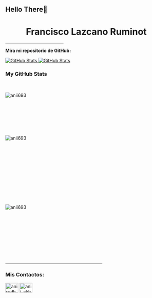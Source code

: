 ## Hello There👋

<h1 align="center">Francisco Lazcano Ruminot</h1>

<hr width="36%" >

__Mira mi repositorio de GitHub:__

<div>
  <p>
    <a href="https://github.com/ElColorin/Adquisiciones-.git">
      <img src="https://github-readme-stats.vercel.app/api/pin/?username=Leckiam&repo=FL-MC" alt="GitHub Stats" />
    </a>
    <a href="https://github.com/Leckiam/FL-MC.git">
      <img src="https://github-readme-stats.vercel.app/api/pin/?username=ElColorin&repo=Adquisiciones-" alt="GitHub Stats" />
    </a>
  </p>
</div>

<h3>My GitHub Stats</h3>

<br>

<p><img align="left" src="https://github-readme-stats.vercel.app/api/top-langs?username=ElColorin&show_icons=true&theme=dark&locale=en&layout=compact" alt="anii693" /></p>

<br><br><br><br><br><br><br>
<p>&nbsp;<img align="left" src="https://github-readme-stats.vercel.app/api?username=ElColorin&show_icons=true&theme=dark&locale=en" alt="anii693" /></p>
<br><br><br><br><br><br><br><br><br><br>

<p><img align="left" src="https://github-readme-streak-stats.herokuapp.com/?user=ElColorin&theme=dark" alt="anii693" /></p>
<br><br><br><br><br><br><br><br><br><br>
<hr width="60%" >
<h3 align="left">Mis Contactos:</h3>
<p align="left">
<a href="https://www.linkedin.com/in/francisco-lazcano-ruminot-894134252/" target="blank"><img align="center" src="https://raw.githubusercontent.com/rahuldkjain/github-profile-readme-generator/master/src/images/icons/Social/linked-in-alt.svg" alt="anirudh-rai-072732220" height="30" width="40" /></a>
<a href="https://www.instagram.com/elcolorin.2/" target="blank"><img align="center" src="https://raw.githubusercontent.com/rahuldkjain/github-profile-readme-generator/master/src/images/icons/Social/instagram.svg" alt="anii_akhil" height="30" width="40" /></a>
</p>
<br>

